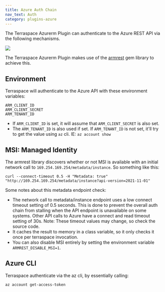 ```yaml
---
title: Azure Auth Chain
nav_text: Auth
category: plugins-azure
---
```


The Terraspace Azurerm Plugin can authenticate to the Azure REST API via the following mechanisms.

![](/img/content/azure-auth-chain.png)

The Terraspace Azurerm Plugin makes use of the [armrest](https://github.com/boltops-tools/armrest) gem library to achieve this.

## Environment

Terraspace will authenticate to the Azure API with these environment variables:

    ARM_CLIENT_ID
    ARM_CLIENT_SECRET
    ARM_TENANT_ID

* If `ARM_CLIENT_ID` is set, it will assume that `ARM_CLIENT_SECRET` is also set.
* The `ARM_TENANT_ID` is also used if set. If `ARM_TENANT_ID` is not set, it'll try to get the value using `az` cli. IE: `az account show`

## MSI: Managed Identity

The armrest library discovers whether or not MSI is available with an initial network call to `169.254.169.254/metadata/instance`. So something like this:

    curl --connect-timeout 0.5 -H "Metadata: true" "http://169.254.169.254/metadata/instance?api-version=2021-11-01"

Some notes about this metadata endpoint check:

* The network call to metadata/instance endpoint uses a low connect timeout setting of 0.5 seconds. This is done to prevent the overall auth chain from stalling when the API endpoint is unavailable on some systems. Other API calls to Azure have a connect and read timeout setting of 30s. Note: These timeout values may change, so check the source code.
* It caches the result to memory in a class variable, so it only checks it once per terraspace invocation.
* You can also disable MSI entirely by setting the environment variable `ARMREST_DISABLE_MSI=1`.

## Azure CLI

Terraspace authenticate via the az cli, by essentially calling:

    az account get-access-token
